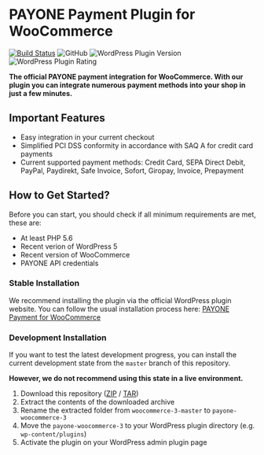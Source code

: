 PAYONE Payment Plugin for WooCommerce
=====================================

[![Build Status](https://travis-ci.org/PAYONE-GmbH/woocommerce-3.svg?branch=master)](https://travis-ci.org/PAYONE-GmbH/woocommerce-3)
![GitHub](https://img.shields.io/github/license/PAYONE-GmbH/woocommerce-3)
![WordPress Plugin Version](https://img.shields.io/wordpress/plugin/v/bs-payone-woocommerce)
![WordPress Plugin Rating](https://img.shields.io/wordpress/plugin/stars/bs-payone-woocommerce)

**The official PAYONE payment integration for WooCommerce. With our plugin you can integrate
numerous payment methods into your shop in just a few minutes.**

Important Features
------------------

 - Easy integration in your current checkout
 - Simplified PCI DSS conformity in accordance with SAQ A for credit card payments
 - Current supported payment methods: Credit Card, SEPA Direct Debit, PayPal, Paydirekt, Safe Invoice, Sofort, Giropay, Invoice, Prepayment

How to Get Started?
-------------------

Before you can start, you should check if all minimum requirements are met, these are:

 - At least PHP 5.6
 - Recent verion of WordPress 5
 - Recent version of WooCommerce
 - PAYONE API credentials

### Stable Installation

We recommend installing the plugin via the official WordPress plugin website.
You can follow the usual installation process here:
[PAYONE Payment for WooCommerce](https://wordpress.org/plugins/bs-payone-woocommerce/)

### Development Installation

If you want to test the latest development progress, you can install the current
development state from the `master` branch of this repository.

**However, we do not recommend using this state in a live environment.**

 1. Download this repository
    ([ZIP](https://github.com/PAYONE-GmbH/woocommerce-3/archive/master.zip) /
    [TAR](https://github.com/PAYONE-GmbH/woocommerce-3/archive/master.tar.gz))
 2. Extract the contents of the downloaded archive
 3. Rename the extracted folder from `woocommerce-3-master` to `payone-woocommerce-3`
 4. Move the `payone-woocommerce-3` to your WordPress plugin directory (e.g. `wp-content/plugins`)
 5. Activate the plugin on your WordPress admin plugin page
